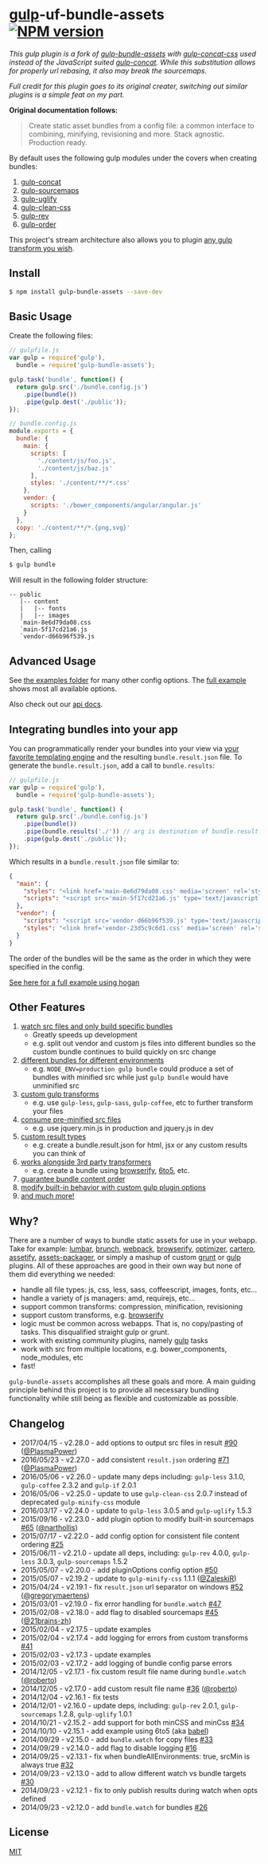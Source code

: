 # [gulp](http://gulpjs.com/)-uf-bundle-assets [![NPM version][npm-image]][npm-url]

_This gulp plugin is a fork of [gulp-bundle-assets](https://github.com/dowjones/gulp-bundle-assets) with [gulp-concat-css](https://github.com/mariocasciaro/gulp-concat-css) used instead of the JavaScript suited [gulp-concat](https://github.com/contra/gulp-concat). While this substitution allows for properly url rebasing, it also may break the sourcemaps._

_Full credit for this plugin goes to its original creater, switching out similar plugins is a simple feat on my part._

**Original documentation follows:**

> Create static asset bundles from a config file: a common interface to combining, minifying, revisioning and more. Stack agnostic. Production ready.

By default uses the following gulp modules under the covers when creating bundles:

1. [gulp-concat](https://github.com/wearefractal/gulp-concat)
2. [gulp-sourcemaps](https://github.com/floridoo/gulp-sourcemaps)
3. [gulp-uglify](https://github.com/terinjokes/gulp-uglify)
4. [gulp-clean-css](https://github.com/scniro/gulp-clean-css)
6. [gulp-rev](https://github.com/sindresorhus/gulp-rev)
7. [gulp-order](https://github.com/sirlantis/gulp-order)

This project's stream architecture also allows you to plugin [any gulp transform you wish](examples/custom-transforms).

## Install

```bash
$ npm install gulp-bundle-assets --save-dev
```

## Basic Usage

Create the following files:

```js
// gulpfile.js
var gulp = require('gulp'),
  bundle = require('gulp-bundle-assets');

gulp.task('bundle', function() {
  return gulp.src('./bundle.config.js')
    .pipe(bundle())
    .pipe(gulp.dest('./public'));
});
```

```js
// bundle.config.js
module.exports = {
  bundle: {
    main: {
      scripts: [
        './content/js/foo.js',
        './content/js/baz.js'
      ],
      styles: './content/**/*.css'
    },
    vendor: {
      scripts: './bower_components/angular/angular.js'
    }
  },
  copy: './content/**/*.{png,svg}'
};
```

Then, calling

```bash
$ gulp bundle
```

Will result in the following folder structure:

```
-- public
   |-- content
   |   |-- fonts
   |   |-- images
   `main-8e6d79da08.css
   `main-5f17cd21a6.js
   `vendor-d66b96f539.js
```

## Advanced Usage

See [the examples folder](examples) for many other config options. The [full example](examples/full) shows most
all available options.

Also check out our [api docs](docs/API.md).

## Integrating bundles into your app

You can programmatically render your bundles into your view via
[your favorite templating engine](https://www.google.com/webhp?ion=1&espv=2&ie=UTF-8#q=node%20js%20templating%20engine)
and the resulting `bundle.result.json` file. To generate the `bundle.result.json`, add a call to `bundle.results`:

```js
// gulpfile.js
var gulp = require('gulp'),
  bundle = require('gulp-bundle-assets');

gulp.task('bundle', function() {
  return gulp.src('./bundle.config.js')
    .pipe(bundle())
    .pipe(bundle.results('./')) // arg is destination of bundle.result.json
    .pipe(gulp.dest('./public'));
});
```

Which results in a `bundle.result.json` file similar to:

```json
{
  "main": {
    "styles": "<link href='main-8e6d79da08.css' media='screen' rel='stylesheet' type='text/css'/>",
    "scripts": "<script src='main-5f17cd21a6.js' type='text/javascript'></script>"
  },
  "vendor": {
    "scripts": "<script src='vendor-d66b96f539.js' type='text/javascript'></script>",
    "styles": "<link href='vendor-23d5c9c6d1.css' media='screen' rel='stylesheet' type='text/css'/>"
  }
}
```

The order of the bundles will be the same as the order in which they were specified in the config.

[See here for a full example using hogan](examples/express-app-using-result-json)

## Other Features

1. [watch src files and only build specific bundles](examples/full/gulpfile.js)
    * Greatly speeds up development
    * e.g. split out vendor and custom js files into different bundles so the custom bundle continues to build quickly on src change
2. [different bundles for different environments](examples/per-environment)
    * e.g. `NODE_ENV=production gulp bundle` could produce a set of bundles with minified src while just `gulp bundle` would have unminified src  
3. [custom gulp transforms](examples/custom-transforms/readme.md)
    * e.g. use `gulp-less`, `gulp-sass`, `gulp-coffee`, etc to further transform your files
4. [consume pre-minified src files](examples/full)
    * e.g. use jquery.min.js in production and jquery.js in dev
5. [custom result types](examples/custom-result)
    * e.g. create a bundle.result.json for html, jsx or any custom results you can think of
6. [works alongside 3rd party transformers](examples/browserify)
    * e.g. create a bundle using [browserify](http://browserify.org/), [6to5](https://github.com/sebmck/6to5), etc.
7. [guarantee bundle content order](examples/guarantee-content-order)
8. [modify built-in behavior with custom gulp plugin options](examples/full/bundle.config.js#L86)
9. [and much more!](examples/full/bundle.config.js)

## Why?

There are a number of ways to bundle static assets for use in your webapp.
Take for example:
[lumbar](http://walmartlabs.github.io/lumbar/),
[brunch](https://github.com/brunch/brunch),
[webpack](http://webpack.github.io/),
[browserify](http://browserify.org/),
[optimizer](https://github.com/raptorjs/optimizer),
[cartero](https://github.com/rotundasoftware/cartero),
[assetify](https://github.com/bevacqua/node-assetify),
[assets-packager](https://github.com/jakubpawlowicz/assets-packager), or
simply a mashup of custom [grunt](http://gruntjs.com/) or
[gulp](http://gulpjs.com/) plugins. All of these approaches are good in their
own way but none of them did everything we needed:

* handle all file types: js, css, less, sass, coffeescript, images, fonts, etc...
* handle a variety of js managers: amd, requirejs, etc...
* support common transforms: compression, minification, revisioning
* support custom transforms, e.g. [browserify](http://browserify.org/)
* logic must be common across webapps. That is, no copy/pasting of tasks. This
disqualified straight gulp or grunt.
* work with existing community plugins, namely [gulp](http://gulpjs.com/) tasks
* work with src from multiple locations, e.g. bower_components, node_modules, etc
* fast!

`gulp-bundle-assets` accomplishes all these goals and more. A main guiding
principle behind this project is to provide all necessary bundling functionality
while still being as flexible and customizable as possible.

## Changelog

* 2017/04/15 - v2.28.0 - add options to output src files in result [#90](https://github.com/dowjones/gulp-bundle-assets/issues/90) ([@PlasmaPower](https://github.com/PlasmaPower))
* 2016/05/23 - v2.27.0 - add consistent `result.json` ordering [#71](https://github.com/dowjones/gulp-bundle-assets/issues/71) ([@PlasmaPower](https://github.com/PlasmaPower))
* 2016/05/06 - v2.26.0 - update many deps including: `gulp-less` 3.1.0, `gulp-coffee` 2.3.2 and `gulp-if` 2.0.1
* 2016/05/06 - v2.25.0 - update to use `gulp-clean-css` 2.0.7 instead of deprecated `gulp-minify-css` module
* 2016/03/17 - v2.24.0 - update to `gulp-less` 3.0.5 and `gulp-uglify` 1.5.3
* 2015/09/16 - v2.23.0 - add plugin option to modify built-in sourcemaps [#65](https://github.com/dowjones/gulp-bundle-assets/issues/65) ([@narthollis](https://github.com/narthollis))
* 2015/07/17 - v2.22.0 - add config option for consistent file content ordering [#25](https://github.com/dowjones/gulp-bundle-assets/issues/25)
* 2015/06/11 - v2.21.0 - update all deps, including: `gulp-rev` 4.0.0, `gulp-less` 3.0.3, `gulp-sourcemaps` 1.5.2
* 2015/05/07 - v2.20.0 - add pluginOptions config option [#50](https://github.com/dowjones/gulp-bundle-assets/issues/50)
* 2015/05/07 - v2.19.2 - update to `gulp-minify-css` 1.1.1 ([@ZaleskiR](https://github.com/ZaleskiR))
* 2015/04/24 - v2.19.1 - fix `result.json` url separator on windows [#52](https://github.com/dowjones/gulp-bundle-assets/pull/52) ([@gregorymaertens](https://github.com/gregorymaertens))
* 2015/03/01 - v2.19.0 - fix error handling for `bundle.watch` [#47](https://github.com/dowjones/gulp-bundle-assets/pull/47)
* 2015/02/08 - v2.18.0 - add flag to disabled sourcemaps [#45](https://github.com/dowjones/gulp-bundle-assets/pull/45) ([@21brains-zh](https://github.com/21brains-zh))
* 2015/02/04 - v2.17.5 - update examples
* 2015/02/04 - v2.17.4 - add logging for errors from custom transforms [#41](https://github.com/dowjones/gulp-bundle-assets/issues/41)
* 2015/02/03 - v2.17.3 - update examples
* 2015/02/03 - v2.17.2 - add logging of bundle config parse errors
* 2014/12/05 - v2.17.1 - fix custom result file name during `bundle.watch` ([@roberto](https://github.com/roberto))
* 2014/12/05 - v2.17.0 - add custom result file name [#36](https://github.com/dowjones/gulp-bundle-assets/issues/36) ([@roberto](https://github.com/roberto))
* 2014/12/04 - v2.16.1 - fix tests
* 2014/12/01 - v2.16.0 - update deps, including: `gulp-rev` 2.0.1, `gulp-sourcemaps` 1.2.8, `gulp-uglify` 1.0.1
* 2014/10/21 - v2.15.2 - add support for both minCSS and minCss [#34](https://github.com/dowjones/gulp-bundle-assets/issues/34)
* 2014/10/10 - v2.15.1 - add example using 6to5 (aka [babel](https://babeljs.io/))
* 2014/09/29 - v2.15.0 - add `bundle.watch` for copy files [#33](https://github.com/dowjones/gulp-bundle-assets/issues/33)
* 2014/09/29 - v2.14.0 - add flag to disable logging [#16](https://github.com/dowjones/gulp-bundle-assets/issues/16)
* 2014/09/25 - v2.13.1 - fix when bundleAllEnvironments: true, srcMin is always true [#32](https://github.com/dowjones/gulp-bundle-assets/issues/32)
* 2014/09/23 - v2.13.0 - add to allow different watch vs bundle targets [#30](https://github.com/dowjones/gulp-bundle-assets/issues/30)
* 2014/09/23 - v2.12.1 - fix to only publish results during watch when opts defined
* 2014/09/23 - v2.12.0 - add `bundle.watch` for bundles [#26](https://github.com/dowjones/gulp-bundle-assets/issues/26)

## License

[MIT](LICENSE)

[npm-url]: https://npmjs.org/package/gulp-bundle-assets
[npm-image]: http://img.shields.io/npm/v/gulp-bundle-assets.svg
[travis-image]: https://travis-ci.org/dowjones/gulp-bundle-assets.svg?branch=master
[travis-url]: https://travis-ci.org/dowjones/gulp-bundle-assets
[coverage-image]: https://img.shields.io/coveralls/chmontgomery/gulp-bundle-assets.svg
[coverage-url]: https://coveralls.io/r/chmontgomery/gulp-bundle-assets
